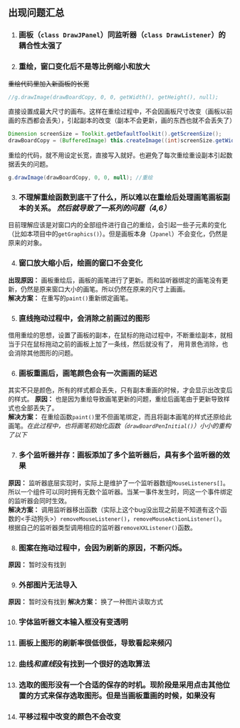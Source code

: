 ## 出现问题汇总
1. ### 画板（`class DrawJPanel`）同监听器（`class DrawListener`）的耦合性太强了

2. ### 重绘，窗口变化后不是等比例缩小和放大
~~重绘代码里加入新画板的长宽~~
```java
//g.drawImage(drawBoardCopy, 0, 0, getWidth(), getHeight(), null);
```
直接设置成最大尺寸的画布。这样在重绘过程中，不会因画板尺寸改变（画板以前画的东西都会丢失），引起副本的改变（副本不会更新，画的东西也就不会丢失了）
```java
Dimension screenSize = Toolkit.getDefaultToolkit().getScreenSize();
drawBoardCopy = (BufferedImage) this.createImage((int)screenSize.getWidth(), (int)screenSize.getHeight());  //创建画板副本
```
重绘的代码，就不用设定长宽，直接写入就好。也避免了每次重绘重设副本引起数据丢失的问题。
```java
g.drawImage(drawBoardCopy, 0, 0, null); //重绘
```

3. ### 不理解重绘函数到底干了什么，所以难以在重绘后处理画笔画板副本的关系。 _然后就导致了一系列的问题（4,6）_
目前理解应该是对窗口内的全部组件进行自己的重绘，会引起一些子元素的变化（比如本项目中的`getGraphics()`）。但是画板本身（`Jpanel`）不会变化，仍然是原来的对象。

4. ### 窗口放大缩小后，绘画的窗口不会变化
**出现原因：** 画板重绘后，画板的画笔进行了更新。而和监听器绑定的画笔没有更新，仍然是原来窗口大小的画笔。所以仍然在原来的尺寸上画画。  
**解决方案：** 在重写的`paint()`重新绑定画笔。


5. ### 直线拖动过程中，会消除之前画过的图形
借用重绘的思想，设置了画板的副本，在鼠标的拖动过程中，不断重绘副本，就相当于只在鼠标拖动之前的画板上加了一条线，然后就没有了， 用背景色消除，也会消除其他图形的问题。


6. ### 画板重画后，画笔颜色会有一次画画的延迟
其实不只是颜色，所有的样式都会丢失，只有副本重画的时候，才会显示出改变后的样式。
**原因：** 也是因为重绘导致画笔更新的问题，重绘后画笔由于更新导致样式也全部丢失了。  
**解决方案：** 在重绘函数`paint()`里不但画笔绑定，而且将副本画笔的样式还原给此画笔。_在此过程中，也将画笔初始化函数（`drawBoardPenInitial()`）小小的重构了以下_

7. ### 多个监听器并存：画板添加了多个监听器后，具有多个监听器的效果
**原因：** 监听器底层实现时，实际上是维护了一个监听器数组`MouseListeners[]`。所以一个组件可以同时拥有无数个监听器。当某一事件发生时，同这一个事件绑定的监听器会同时生效。  
**解决方案：** 调用监听器移出函数（实际上这个bug没出现之前是不知道有这个函数的<手动狗头>）`removeMouseListener()`，`removeMouseActionListener()`。 根据自己的监听器类型调用相应的监听器`removeXXListener()`函数。

8. ### 图案在拖动过程中，会因为刷新的原因，不断闪烁。
**原因：** 暂时没有找到

9. ### 外部图片无法导入
**原因：** 暂时没有找到
**解决方案：** 换了一种图片读取方式

10. ### 字体监听器文本输入框没有变透明

11. ### 画板上图形的刷新率很低很低，导致看起来频闪

12. ### 曲线*和直线*没有找到一个很好的选取算法

13. ### 选取的图形没有一个合适的保存的时机。现阶段是采用点击其他位置的方式来保存选取图形。但是当画板重画的时候，如果没有

14. ### 平移过程中改变的颜色不会改变